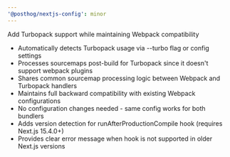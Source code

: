 ```yaml
---
'@posthog/nextjs-config': minor
---
```


Add Turbopack support while maintaining Webpack compatibility

- Automatically detects Turbopack usage via --turbo flag or config settings
- Processes sourcemaps post-build for Turbopack since it doesn't support webpack plugins  
- Shares common sourcemap processing logic between Webpack and Turbopack handlers
- Maintains full backward compatibility with existing Webpack configurations
- No configuration changes needed - same config works for both bundlers
- Adds version detection for runAfterProductionCompile hook (requires Next.js 15.4.0+)
- Provides clear error message when hook is not supported in older Next.js versions